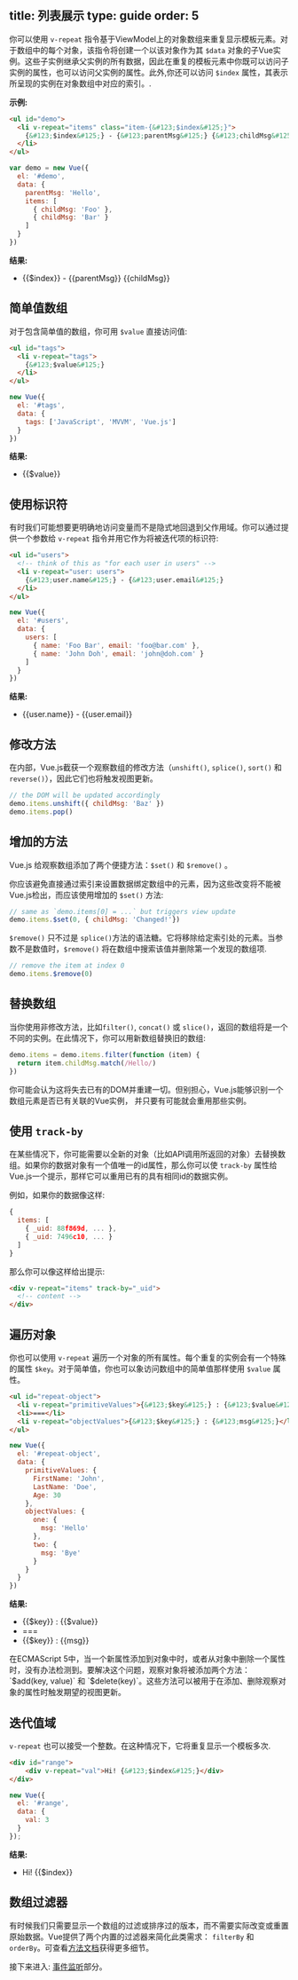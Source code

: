 title: 列表展示
type: guide
order: 5
---

你可以使用 `v-repeat` 指令基于ViewModel上的对象数组来重复显示模板元素。对于数组中的每个对象，该指令将创建一个以该对象作为其 `$data` 对象的子Vue实例。这些子实例继承父实例的所有数据，因此在重复的模板元素中你既可以访问子实例的属性，也可以访问父实例的属性。此外,你还可以访问 `$index` 属性，其表示所呈现的实例在对象数组中对应的索引。.

**示例:**

``` html
<ul id="demo">
  <li v-repeat="items" class="item-{&#123;$index&#125;}">
    {&#123;$index&#125;} - {&#123;parentMsg&#125;} {&#123;childMsg&#125;}
  </li>
</ul>
```

``` js
var demo = new Vue({
  el: '#demo',
  data: {
    parentMsg: 'Hello',
    items: [
      { childMsg: 'Foo' },
      { childMsg: 'Bar' }
    ]
  }
})
```

**结果:**

<ul id="demo"><li v-repeat="items" class="item-{&#123;$index&#125;}">{&#123;$index&#125;} - {&#123;parentMsg&#125;} {&#123;childMsg&#125;}</li></ul>
<script>
var demo = new Vue({
  el: '#demo',
  data: {
    parentMsg: 'Hello',
    items: [
      { childMsg: 'Foo' },
      { childMsg: 'Bar' }
    ]
  }
})
</script>

## 简单值数组

对于包含简单值的数组，你可用 `$value` 直接访问值:

``` html
<ul id="tags">
  <li v-repeat="tags">
    {&#123;$value&#125;}
  </li>
</ul>
```

``` js
new Vue({
  el: '#tags',
  data: {
    tags: ['JavaScript', 'MVVM', 'Vue.js']
  }
})
```

**结果:**
<ul id="tags" class="demo"><li v-repeat="tags">{&#123;$value&#125;}</li></ul>
<script>
new Vue({
  el: '#tags',
  data: {
    tags: ['JavaScript', 'MVVM', 'Vue.js']
  }
})
</script>

## 使用标识符

有时我们可能想要更明确地访问变量而不是隐式地回退到父作用域。你可以通过提供一个参数给 `v-repeat` 指令并用它作为将被迭代项的标识符:

``` html
<ul id="users">
  <!-- think of this as "for each user in users" -->
  <li v-repeat="user: users">
    {&#123;user.name&#125;} - {&#123;user.email&#125;}
  </li>
</ul>
```

``` js
new Vue({
  el: '#users',
  data: {
    users: [
      { name: 'Foo Bar', email: 'foo@bar.com' },
      { name: 'John Doh', email: 'john@doh.com' }
    ]
  }
})
```

**结果:**
<ul id="users" class="demo"><li v-repeat="user: users">{&#123;user.name&#125;} - {&#123;user.email&#125;}</li></ul>
<script>
new Vue({
  el: '#users',
  data: {
    users: [
      { name: 'Foo Bar', email: 'foo@bar.com' },
      { name: 'John Doh', email: 'john@doh.com' }
    ]
  }
})
</script>

## 修改方法

在内部，Vue.js截获一个观察数组的修改方法（`unshift()`, `splice()`, `sort()` 和`reverse()`），因此它们也将触发视图更新。

``` js
// the DOM will be updated accordingly
demo.items.unshift({ childMsg: 'Baz' })
demo.items.pop()
```

## 增加的方法

Vue.js 给观察数组添加了两个便捷方法：`$set()` 和 `$remove()` 。

你应该避免直接通过索引来设置数据绑定数组中的元素，因为这些改变将不能被Vue.js检出，而应该使用增加的 `$set()` 方法:

``` js
// same as `demo.items[0] = ...` but triggers view update
demo.items.$set(0, { childMsg: 'Changed!'})
```

`$remove()` 只不过是 `splice()`方法的语法糖。它将移除给定索引处的元素。当参数不是数值时，`$remove()` 将在数组中搜索该值并删除第一个发现的数组项.

``` js
// remove the item at index 0
demo.items.$remove(0)
```

## 替换数组

当你使用非修改方法，比如`filter()`, `concat()` 或 `slice()`，返回的数组将是一个不同的实例。在此情况下，你可以用新数组替换旧的数组:

``` js
demo.items = demo.items.filter(function (item) {
  return item.childMsg.match(/Hello/)
})
```

你可能会认为这将失去已有的DOM并重建一切。但别担心，Vue.js能够识别一个数组元素是否已有关联的Vue实例， 并只要有可能就会重用那些实例。

## 使用 `track-by`

在某些情况下，你可能需要以全新的对象（比如API调用所返回的对象）去替换数组。如果你的数据对象有一个值唯一的id属性，那么你可以使 `track-by` 属性给Vue.js一个提示，那样它可以重用已有的具有相同id的数据实例。

例如，如果你的数据像这样:

``` js
{
  items: [
    { _uid: 88f869d, ... },
    { _uid: 7496c10, ... }
  ]
}
```

那么你可以像这样给出提示:

``` html
<div v-repeat="items" track-by="_uid">
  <!-- content -->
</div>
```

## 遍历对象

你也可以使用 `v-repeat` 遍历一个对象的所有属性。每个重复的实例会有一个特殊的属性 `$key`。对于简单值，你也可以象访问数组中的简单值那样使用 `$value` 属性。

``` html
<ul id="repeat-object">
  <li v-repeat="primitiveValues">{&#123;$key&#125;} : {&#123;$value&#125;}</li>
  <li>===</li>
  <li v-repeat="objectValues">{&#123;$key&#125;} : {&#123;msg&#125;}</li>
</ul>
```

``` js
new Vue({
  el: '#repeat-object',
  data: {
    primitiveValues: {
      FirstName: 'John',
      LastName: 'Doe',
      Age: 30
    },
    objectValues: {
      one: {
        msg: 'Hello'
      },
      two: {
        msg: 'Bye'
      }
    }
  }
})
```

**结果:**
<ul id="repeat-object" class="demo"><li v-repeat="primitiveValues">{&#123;$key&#125;} : {&#123;$value&#125;}</li><li>===</li><li v-repeat="objectValues">{&#123;$key&#125;} : {&#123;msg&#125;}</li></ul>
<script>
new Vue({
  el: '#repeat-object',
  data: {
    primitiveValues: {
      FirstName: 'John',
      LastName: 'Doe',
      Age: 30
    },
    objectValues: {
      one: {
        msg: 'Hello'
      },
      two: {
        msg: 'Bye'
      }
    }
  }
})
</script>

<p class="tip">在ECMAScript 5中，当一个新属性添加到对象中时，或者从对象中删除一个属性时，没有办法检测到。要解决这个问题，观察对象将被添加两个方法：`$add(key, value)` 和 `$delete(key)`。这些方法可以被用于在添加、删除观察对象的属性时触发期望的视图更新。</p>

## 迭代值域

`v-repeat` 也可以接受一个整数。在这种情况下，它将重复显示一个模板多次.

``` html
<div id="range">
    <div v-repeat="val">Hi! {&#123;$index&#125;}</div>
</div>
```

``` js
new Vue({
  el: '#range',
  data: {
    val: 3
  }
});
```
**结果:**
<ul id="range" class="demo"><li v-repeat="val">Hi! {&#123;$index&#125;}</li></ul>
<script>
new Vue({
  el: '#range',
  data: { val: 3 }
});
</script>

## 数组过滤器

有时候我们只需要显示一个数组的过滤或排序过的版本，而不需要实际改变或重置原始数据。Vue提供了两个内置的过滤器来简化此类需求： `filterBy` 和 `orderBy`。可查看[方法文档](../api/filters.html#filterBy)获得更多细节。

接下来进入: [事件监听](../guide/events.html)部分。
